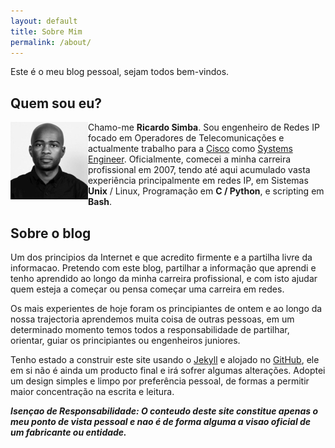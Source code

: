 ```yaml
---
layout: default
title: Sobre Mim
permalink: /about/
---
```


Este é o meu blog pessoal, sejam todos bem-vindos.

## Quem sou eu?


<img src="/assets/rs.jpg" align=left>

Chamo-me **Ricardo Simba**. Sou engenheiro de Redes IP focado em Operadores de Telecomunicações e actualmente trabalho para a [Cisco](https://www.cisco.com/) como [Systems Engineer](https://www.youtube.com/watch?v=vq5kqGbxBB4). Oficialmente, comecei a minha carreira profissional em 2007, tendo até aqui acumulado vasta experiência principalmente em redes IP, em Sistemas **Unix** / Linux, Programação em **C / Python**, e scripting em **Bash**.



## Sobre o blog

Um dos principios da Internet e que acredito firmente e a partilha livre da informacao. Pretendo com este blog, partilhar a informação que aprendi e tenho aprendido ao longo da minha carreira profissional, e com isto ajudar quem esteja a começar ou pensa começar uma carreira em redes.

Os mais experientes de hoje foram os principiantes de ontem e ao longo da nossa trajectoria aprendemos muita coisa de outras pessoas, em um determinado momento temos todos a responsabilidade de partilhar, orientar, guiar os principiantes ou engenheiros juniores.

Tenho estado a construir este site usando o [Jekyll](https://jekyllrb.com/) e alojado no [GitHub](https://github.com/), ele em si não é ainda um producto final e irá sofrer algumas alterações. Adoptei um design simples e limpo por preferência pessoal, de formas a permitir maior concentração na escrita e leitura.


***Isençao de Responsabilidade: O conteudo deste site constitue apenas o meu ponto de vista pessoal e nao é de forma alguma a visao oficial de um fabricante ou entidade.***
